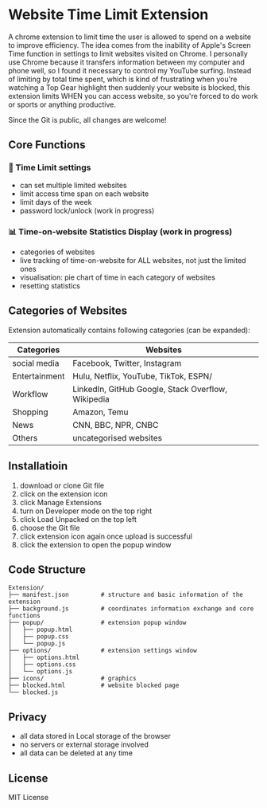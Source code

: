 # Website Time Limit Extension

A chrome extension to limit time the user is allowed to spend on a website to improve efficiency.
The idea comes from the inability of Apple's Screen Time function in settings to limit websites visited on Chrome. I personally use Chrome because it transfers information between my computer and phone well, so I found it necessary to control my YouTube surfing. Instead of limiting by total time spent, which is kind of frustrating when you're watching a Top Gear highlight then suddenly your website is blocked, this extension limits WHEN you can access website, so you're forced to do work or sports or anything productive.

Since the Git is public, all changes are welcome!

## Core Functions

### 🚫 Time Limit settings
- can set multiple limited websites
- limit access time span on each website
- limit days of the week
- password lock/unlock (work in progress)

### 📊 Time-on-website Statistics Display (work in progress)
- categories of websites
- live tracking of time-on-website for ALL websites, not just the limited ones
- visualisation: pie chart of time in each category of websites
- resetting statistics

## Categories of Websites

Extension automatically contains following categories (can be expanded):

| Categories | Websites |
|------|-------------|
| social media | Facebook, Twitter, Instagram |
| Entertainment | Hulu, Netflix, YouTube, TikTok, ESPN/ |
| Workflow | LinkedIn, GitHub Google, Stack Overflow, Wikipedia |
| Shopping | Amazon, Temu |
| News | CNN, BBC, NPR, CNBC |
| Others | uncategorised websites |

## Installatioin

1. download or clone Git file
2. click on the extension icon
3. click Manage Extensions
4. turn on Developer mode on the top right
5. click Load Unpacked on the top left
6. choose the Git file
7. click extension icon again once upload is successful
8. click the extension to open the popup window

## Code Structure

```
Extension/
├── manifest.json         # structure and basic information of the extension
├── background.js         # coordinates information exchange and core functions
├── popup/                # extension popup window
│   ├── popup.html
│   ├── popup.css
│   └── popup.js
├── options/              # extension settings window
│   ├── options.html
│   ├── options.css
│   └── options.js
├── icons/                # graphics
├── blocked.html          # website blocked page
└── blocked.js
```

## Privacy

- all data stored in Local storage of the browser
- no servers or external storage involved
- all data can be deleted at any time

## License

MIT License